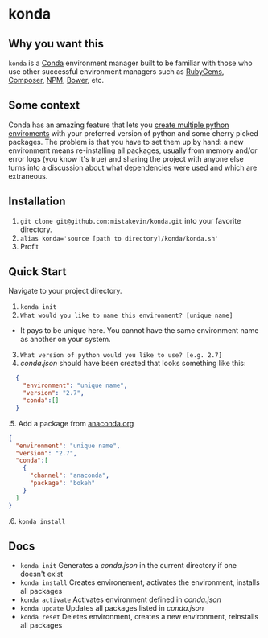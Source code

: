 # konda

## Why you want this
`konda` is a [Conda](http://conda.pydata.org/docs/) environment manager built to be familiar with those who use other successful environment managers such as [RubyGems](https://rubygems.org/), [Composer](https://getcomposer.org/), [NPM](https://www.npmjs.com/), [Bower](http://bower.io/), etc.

## Some context
Conda has an amazing feature that lets you [create multiple python enviroments](http://conda.pydata.org/docs/using/envs.html) with your preferred version of python and some cherry picked packages. The problem is that you have to set them up by hand: a new environment means re-installing all packages, usually from memory and/or error logs (you know it's true) and sharing the project with anyone else turns into a discussion about what dependencies were used and which are extraneous.

## Installation
1. `git clone git@github.com:mistakevin/konda.git` into your favorite directory.
2. `alias konda='source [path to directory]/konda/konda.sh'`
3. Profit

## Quick Start
Navigate to your project directory.

1. `konda init`
2. `What would you like to name this environment? [unique name]`
  * It pays to be unique here. You cannot have the same environment name as another on your system.
3. `What version of python would you like to use? [e.g. 2.7]`
4. _conda.json_ should have been created that looks something like this:

```json
  {
    "environment": "unique name",
    "version": "2.7",
    "conda":[]
  }
```
.5. Add a package from [anaconda.org](http://anaconda.org/)

```json
{
  "environment": "unique name",
  "version": "2.7",
  "conda":[
    {
      "channel": "anaconda",
      "package": "bokeh"
    }
  ]
}
```
.6. `konda install`

## Docs
* `konda init` Generates a _conda.json_ in the current directory if one doesn't exist
* `konda install` Creates environement, activates the environment, installs all packages
* `konda activate` Activates environment defined in _conda.json_
* `konda update` Updates all packages listed in _conda.json_
* `konda reset` Deletes environment, creates a new environment, reinstalls all packages
